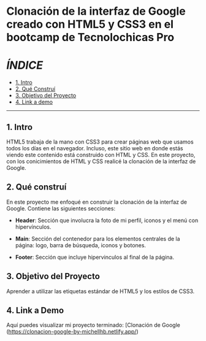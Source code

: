 # Clonación de la interfaz de Google creado con HTML5 y CSS3 en el bootcamp de Tecnolochicas Pro


# *ÍNDICE*

* [1. Intro](#)
* [2. Qué Construí](#)
* [3. Objetivo del Proyecto](#)
* [4. Link a demo](#)

****

## 1. Intro

HTML5 trabaja de la mano con CSS3 para crear páginas web que usamos todos los días en el navegador. Incluso, este sitio web en donde estás viendo este contenido está construido con HTML y CSS. En este proyecto, con los conicimientos de HTML y CSS realicé la clonación de la interfaz de Google.


## 2. Qué construí 

 En este proyecto me enfoqué en construir la clonación de la interfaz de Google. Contiene las siguientes secciones:

* **Header**: Sección que involucra la foto de mi perfil, iconos y el menú con hipervínculos.

* **Main**: Sección del contenedor para los elementos centrales de la página: logo, barra de búsqueda, iconos y botones.

* **Footer**: Sección que incluye hipervinculos al final de la página.

## 3. Objetivo del Proyecto
Aprender a utilizar las etiquetas estándar de HTML5 y los estilos de CSS3.

 ## 4. Link a Demo
Aquí puedes visualizar mi proyecto terminado: [Clonación de Google (https://clonacion-google-by-michellhb.netlify.app/)
